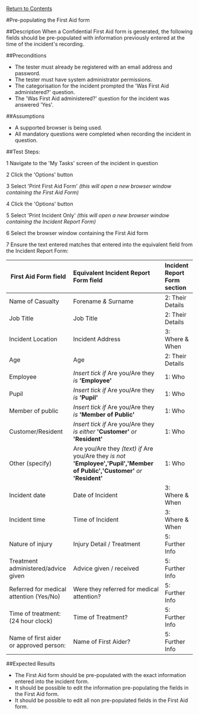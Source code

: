 [Return to Contents](https://github.com/infojam-james/test-cases/blob/master/Contents.md)

#Pre-populating the First Aid form

##Description
When a Confidential First Aid form is generated, the following fields should be pre-populated with information previously entered at the time of the incident's recording.

##Preconditions
+ The tester must already be registered with an email address and password.
+ The tester must have system administrator permissions.
+ The categorisation for the incident prompted the 'Was First Aid administered?' question.
+ The 'Was First Aid administered?' question for the incident was answered 'Yes'.

##Assumptions
+ A supported browser is being used.
+ All mandatory questions were completed when recording the incident in question.

##Test Steps:

1 Navigate to the 'My Tasks' screen of the incident in question

2 Click the 'Options' button

3 Select 'Print First Aid Form' *(this will open a new browser window containing the First Aid Form)*

4 Click the 'Options' button

5 Select 'Print Incident Only' *(this will open a new browser window containing the Incident Report Form)*

6 Select the browser window containing the First Aid form

7 Ensure the text entered matches that entered into the equivalent field from the Incident Report Form:

|First Aid Form field|Equivalent Incident Report Form field|Incident Report Form section|
|--------------------|:------------------------------------|:---------------------------|
|Name of Casualty|Forename *&* Surname|2: Their Details|
|Job Title|Job Title|2: Their Details|
|Incident Location|Incident Address|3: Where & When|
|Age|Age|2: Their Details|
|Employee|*Insert tick if* Are you/Are they *is* **'Employee'**|1: Who|
|Pupil|*Insert tick if* Are you/Are they *is* **'Pupil'**|1: Who|
|Member of public|*Insert tick if* Are you/Are they *is* **'Member of Public'**|1: Who|
|Customer/Resident|*Insert tick if* Are you/Are they *is either* **'Customer'** *or* **'Resident'**|1: Who|
|Other (specify)|Are you/Are they *(text) if* Are you/Are they *is not* **'Employee','Pupil','Member of Public','Customer'** *or* **'Resident'**|1: Who|
|Incident date|Date of Incident|3: Where & When|
|Incident time|Time of Incident|3: Where & When|
|Nature of injury|Injury Detail / Treatment|5: Further Info|
|Treatment administered/advice given|Advice given / received|5: Further Info|
|Referred for medical attention (Yes/No)|Were they referred for medical attention?|5: Further Info|
|Time of treatment: (24 hour clock)|Time of Treatment?|5: Further Info|
|Name of first aider or approved person:|Name of First Aider?|5: Further Info|

##Expected Results
+ The First Aid form should be pre-populated with the exact information entered into the incident form.
+ It should be possible to edit the information pre-populating the fields in the First Aid form.
+ It should be possible to edit all non pre-populated fields in the First Aid form.
